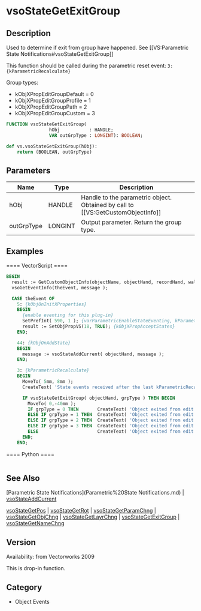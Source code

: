 # vsoStateGetExitGroup

## Description
Used to determine if exit from group have happened. See [[VS:Parametric State Notifications#vsoStateGetExitGroup]]

This function should be called during the parametric reset event: <code>3: {kParametricRecalculate}</code>

Group types:
* kObjXPropEditGroupDefault = 0
* kObjXPropEditGroupProfile = 1
* kObjXPropEditGroupPath = 2
* kObjXPropEditGroupCustom = 3

```pascal
FUNCTION vsoStateGetExitGroup(
				hObj           : HANDLE;
				VAR outGrpType : LONGINT): BOOLEAN;
```

```python
def vs.vsoStateGetExitGroup(hObj):
    return (BOOLEAN, outGrpType)
```

## Parameters
|Name|Type|Description|
|---|---|---|
|hObj|HANDLE|Handle to the parametric object. Obtained by call to [[VS:GetCustomObjectInfo]]|
|outGrpType|LONGINT|Output parameter. Return the group type.|

## Examples
==== VectorScript ====
```pascal
BEGIN
  result := GetCustomObjectInfo(objectName, objectHand, recordHand, wallHand);
  vsoGetEventInfo(theEvent, message );

  CASE theEvent OF
    5: {kObjOnInitXProperties}
    BEGIN
      {enable eventing for this plug-in}
      SetPrefInt( 590, 1 ); {varParametricEnableStateEventing, kParametricStateEvent_ResetStatesEvent}
      result := SetObjPropVS(18, TRUE); {kObjXPropAcceptStates}
    END;	

    44: {kObjOnAddState}
    BEGIN
      message := vsoStateAddCurrent( objectHand, message );
    END;

    3: {kParametricRecalculate}
    BEGIN
      MoveTo( 5mm, 8mm );
      CreateText( 'State events received after the last kParametricRecalculate:' );

      IF vsoStateGetExitGroup( objectHand, grpType ) THEN BEGIN
        MoveTo( 0,-40mm );
        IF grpType = 0 THEN       CreateText( 'Object exited from edit group! Exited from: Default Group!' )
        ELSE IF grpType = 1 THEN  CreateText( 'Object exited from edit group! Exited from: Profile Group!' )
        ELSE IF grpType = 2 THEN  CreateText( 'Object exited from edit group! Exited from: Path Group!' )
        ELSE IF grpType = 3 THEN  CreateText( 'Object exited from edit group! Exited from: Custom Group!' )
        ELSE                      CreateText( 'Object exited from edit group! Exited from: Uknown Group!' );
      END;
    END;
```
==== Python ====
```python

```

## See Also
[Parametric State Notifications](Parametric%20State Notifications.md) | [vsoStateAddCurrent](vsoStateAddCurrent.md)

[vsoStateGetPos](vsoStateGetPos.md) | [vsoStateGetRot](vsoStateGetRot.md) | [vsoStateGetParamChng](vsoStateGetParamChng.md) | [vsoStateGetObjChng](vsoStateGetObjChng.md) | [vsoStateGetLayrChng](vsoStateGetLayrChng.md) | [vsoStateGetExitGroup](vsoStateGetExitGroup.md) | [vsoStateGetNameChng](vsoStateGetNameChng.md)

## Version
Availability: from Vectorworks 2009

This is drop-in function.

## Category
* Object Events

